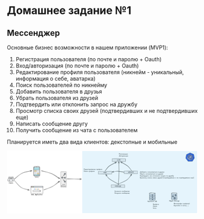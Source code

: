 # Домашнее задание №1
## Мессенджер

Основные бизнес возможности в нашем приложении (MVP1):
 1. Регистрация пользователя (по почте и паролю + Oauth)
 2. Вход/авторизация (по почте и паролю + Oauth)
 3. Редактирование профиля пользователя (никнейм - уникальный, информация о себе, аватарка)
 4. Поиск пользователей по никнейму
 5. Добавить пользователя в друзья
 6. Убрать пользователя из друзей
 7. Подтвердить или отклонить запрос на дружбу
 8. Просмотр списка своих друзей (подтвердивших и не подтвердивших еще)
 9. Написать сообщение другу
10. Получить сообщение из чата с пользователем

Планируется иметь два вида клиентов: декстопные и мобильные

![схема](https://github.com/kont1n/MSA_Homework/blob/main/docs/DZ-02.png?raw=true)
